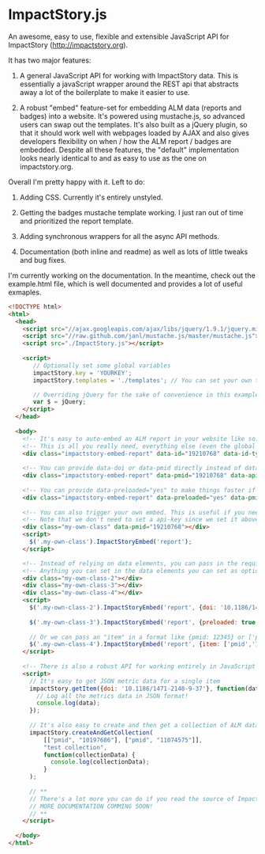 ImpactStory.js
=========================

An awesome, easy to use, flexible and extensible JavaScript API for ImpactStory (http://impactstory.org). 

It has two major features:

1. A general JavaScript API for working with ImpactStory data. This is essentially a javaScript wrapper around the REST api that abstracts away a lot of the boilerplate to make it easier to use.

2. A robust "embed" feature-set for embedding ALM data (reports and badges) into a website. It's powered using mustache.js, so advanced users can swap out the templates. It's also built as a jQuery plugin, so that it should work well with webpages loaded by AJAX and also gives developers flexibility on when / how the ALM report / badges are embedded. Despite all these features, the "default" implementation looks nearly identical to and as easy to use as the one on impactstory.org.

Overall I'm pretty happy with it.  Left to do:

1. Adding CSS. Currently it's entirely unstyled.

2. Getting the badges mustache template working. I just ran out of time and prioritized the report template.

3. Adding synchronous wrappers for all the async API methods. 

4. Documentation (both inline and readme) as well as lots of little tweaks and bug fixes.

I'm currently working on the documentation. In the meantime, check out the example.html file, which is well documented and provides a lot of useful exmaples. 

```html
<!DOCTYPE html>
<html>
  <head>
    <script src="//ajax.googleapis.com/ajax/libs/jquery/1.9.1/jquery.min.js"></script>
    <script src="//raw.github.com/janl/mustache.js/master/mustache.js"></script>
    <script src="./ImpactStory.js"></script>
    
    <script>
       // Optionally set some global variables
       impactStory.key = 'YOURKEY';
       impactStory.templates = './templates'; // You can set your own template path if you are hosting the library locally, otherwise it will use a CDN

       // Overriding jQuery for the sake of convenience in this example file (don't do this in real life)
       var $ = jQuery;
    </script>
  </head>
  
  <body>
    <!-- It's easy to auto-embed an ALM report in your website like so. -->
    <!-- This is all you really need, everything else (even the global variables above) is optional -->
    <div class="impactstory-embed-report" data-id="19210768" data-id-type="pmid" data-api-key="YOURKEY"></div>
    
    <!-- You can provide data-doi or data-pmid directly instead of data-id and data-id-type -->
    <div class="impactstory-embed-report" data-pmid="19210768" data-api-key="YOURKEY"></div>
    
    <!-- You can provide data-preloaded="yes" to make things faster if you are sure that impactStory has your item indexed -->
    <div class="impactstory-embed-report" data-preloaded="yes" data-pmid="19210768" data-api-key="YOURKEY"></div>
    
    <!-- You can also trigger your own embed. This is useful if you need to embed to a page that is loaded by AJAX -->
    <!-- Note that we don't need to set a api-key since we set it above in the global options -->
    <div class="my-own-class" data-pmid="19210768"></div>
    <script>
      $('.my-own-class').ImpactStoryEmbed('report');
    </script>

    <!-- Instead of relying on data elements, you can pass in the requisite information -->
    <!-- Anything you can set in the data elements you can set as options and vice-versa -->
    <div class="my-own-class-2"></div>
    <div class="my-own-class-3"></div>
    <div class="my-own-class-4"></div>
    <script>
      $('.my-own-class-2').ImpactStoryEmbed('report', {doi: '10.1186/1471-2148-9-37'});
      
      $('.my-own-class-3').ImpactStoryEmbed('report', {preloaded: true,  'id-type': 'pmid',  id: 19210768});
      
      // Or we can pass an "item" in a format like {pmid: 12345} or ['pmid','12345']
      $('.my-own-class-4').ImpactStoryEmbed('report', {item: ['pmid','12345']});
    </script>
    
    <!-- There is also a robust API for working entirely in JavaScript land -->
    <script>
      // It's easy to get JSON metric data for a single item
      impactStory.getItem({doi: '10.1186/1471-2148-9-37'}, function(data) {
        // Log all the metrics data in JSON format!
        console.log(data);
      });
      
      // It's also easy to create and then get a collection of ALM data in JSON format
      impactStory.createAndGetCollection(
          [["pmid", "10197686"], ["pmid", "11074575"]],
          "test collection",
          function(collectionData) {
            console.log(collectionData);
          }
      );
      
      // **
      // There's a lot more you can do if you read the source of ImpactStory.js
      // MORE DOCUMENTATION COMMING SOON!
      // **
    </script>
    
  </body>
</html>
```
